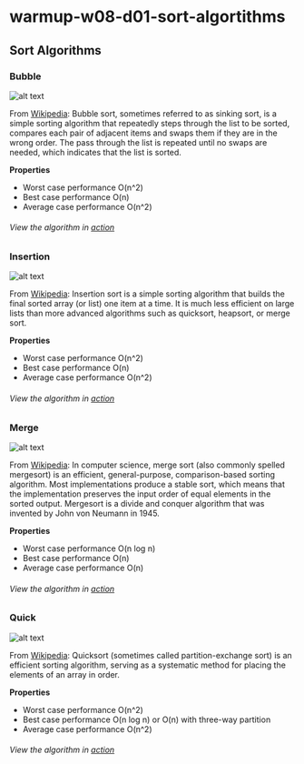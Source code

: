 # warmup-w08-d01-sort-algortithms


## Sort Algorithms


### Bubble
![alt text](https://i.imgur.com/hSP4YMe.png)

From [Wikipedia](https://en.wikipedia.org/wiki/Bubble_sort): Bubble sort, sometimes referred to as sinking sort, is a simple sorting algorithm that repeatedly steps through the list to be sorted, compares each pair of adjacent items and swaps them if they are in the wrong order. The pass through the list is repeated until no swaps are needed, which indicates that the list is sorted.

__Properties__
* Worst case performance	O(n^2)
* Best case performance	O(n)
* Average case performance	O(n^2)

###### View the algorithm in [action](https://www.toptal.com/developers/sorting-algorithms/bubble-sort)



### Insertion
![alt text](https://camo.githubusercontent.com/a7657e625281b63ca552a40c099c9331ce79f6a1/68747470733a2f2f75706c6f61642e77696b696d656469612e6f72672f77696b6970656469612f636f6d6d6f6e732f372f37652f496e73657274696f6e736f72742d6564697465642e706e67)

From [Wikipedia](https://en.wikipedia.org/wiki/Insertion_sort): Insertion sort is a simple sorting algorithm that builds the final sorted array (or list) one item at a time. It is much less efficient on large lists than more advanced algorithms such as quicksort, heapsort, or merge sort.

__Properties__
* Worst case performance	O(n^2)
* Best case performance	O(n)
* Average case performance	O(n^2)

###### View the algorithm in [action](https://www.toptal.com/developers/sorting-algorithms/insertion-sort)


### Merge
![alt text](https://camo.githubusercontent.com/64ba2bcbd5c11779657e40a1d03d0ea691f6fa57/68747470733a2f2f75706c6f61642e77696b696d656469612e6f72672f77696b6970656469612f636f6d6d6f6e732f632f63632f4d657267652d736f72742d6578616d706c652d33303070782e676966)

From [Wikipedia](https://en.wikipedia.org/wiki/Merge_sort): In computer science, merge sort (also commonly spelled mergesort) is an efficient, general-purpose, comparison-based sorting algorithm. Most implementations produce a stable sort, which means that the implementation preserves the input order of equal elements in the sorted output. Mergesort is a divide and conquer algorithm that was invented by John von Neumann in 1945.

__Properties__
* Worst case performance	O(n log n)
* Best case performance	O(n)
* Average case performance	O(n)


###### View the algorithm in [action](https://www.toptal.com/developers/sorting-algorithms/merge-sort)

### Quick
![alt text](https://camo.githubusercontent.com/2499d89bbb30337a5d2d7770cc034b4b71fbfdc6/68747470733a2f2f75706c6f61642e77696b696d656469612e6f72672f77696b6970656469612f636f6d6d6f6e732f362f36612f536f7274696e675f717569636b736f72745f616e696d2e676966)

From [Wikipedia](https://en.wikipedia.org/wiki/Quicksort): Quicksort (sometimes called partition-exchange sort) is an efficient sorting algorithm, serving as a systematic method for placing the elements of an array in order.

__Properties__
* Worst case performance	O(n^2)
* Best case performance	O(n log n) or O(n) with three-way partition
* Average case performance	O(n^2)

###### View the algorithm in [action](https://www.toptal.com/developers/sorting-algorithms/quick-sort)
